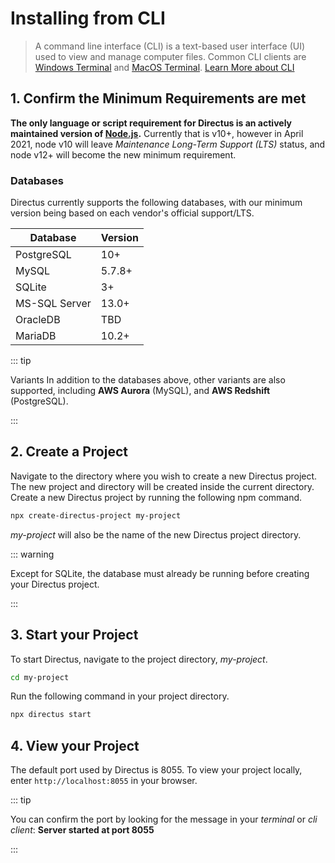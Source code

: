 # Installing from CLI

> A command line interface (CLI) is a text-based user interface (UI) used to view and manage computer files. Common CLI
> clients are [Windows Terminal](https://en.wikipedia.org/wiki/Windows_Terminal) and
> [MacOS Terminal](<https://en.wikipedia.org/wiki/Terminal_(macOS)>).
> [Learn More about CLI](/reference/command-line-interface)

## 1. Confirm the Minimum Requirements are met

**The only language or script requirement for Directus is an actively maintained version of
[Node.js](https://nodejs.org/en/about/releases/).** Currently that is v10+, however in April 2021, node v10 will leave
_Maintenance Long-Term Support (LTS)_ status, and node v12+ will become the new minimum requirement.

### Databases

Directus currently supports the following databases, with our minimum version being based on each vendor's official
support/LTS.

| Database      | Version |
| ------------- | ------- |
| PostgreSQL    | 10+     |
| MySQL         | 5.7.8+  |
| SQLite        | 3+      |
| MS-SQL Server | 13.0+   |
| OracleDB      | TBD     |
| MariaDB       | 10.2+   |

::: tip

Variants In addition to the databases above, other variants are also supported, including **AWS Aurora** (MySQL), and
**AWS Redshift** (PostgreSQL).

:::

## 2. Create a Project

Navigate to the directory where you wish to create a new Directus project. The new project and directory will be created
inside the current directory. Create a new Directus project by running the following npm command.

```bash
npx create-directus-project my-project
```

_my-project_ will also be the name of the new Directus project directory.

::: warning

Except for SQLite, the database must already be running before creating your Directus project.

:::

## 3. Start your Project

To start Directus, navigate to the project directory, _my-project_.

```bash
cd my-project
```

Run the following command in your project directory.

```bash
npx directus start
```

## 4. View your Project

The default port used by Directus is 8055. To view your project locally, enter `http://localhost:8055` in your browser.

::: tip

You can confirm the port by looking for the message in your _terminal_ or _cli client_: **Server started at port 8055**

:::
